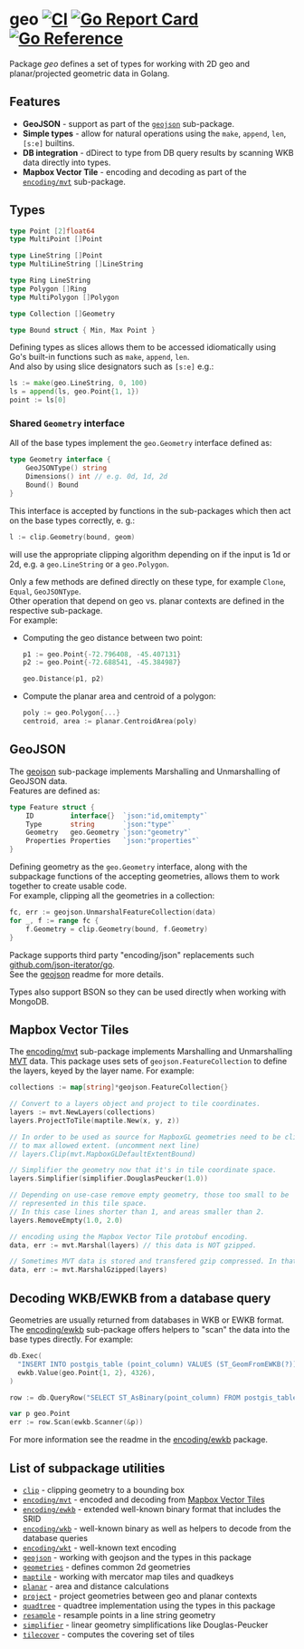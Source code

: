 # geo [![CI](https://github.com/pchchv/geo/workflows/CI/badge.svg)](https://github.com/pchchv/geo/actions?query=workflow%3ACI+event%3Apush) [![Go Report Card](https://goreportcard.com/badge/github.com/pchchv/geo)](https://goreportcard.com/report/github.com/pchchv/geo) [![Go Reference](https://pkg.go.dev/badge/github.com/pchchv/geo.svg)](https://pkg.go.dev/github.com/pchchv/geo)

Package *geo* defines a set of types for working with 2D geo and planar/projected geometric data in Golang.

## Features
- **GeoJSON** - support as part of the [`geojson`](geojson) sub-package.
- **Simple types** - allow for natural operations using the `make`, `append`, `len`, `[s:e]` builtins.
- **DB integration** - dDirect to type from DB query results by scanning WKB data directly into types.
- **Mapbox Vector Tile** - encoding and decoding as part of the [`encoding/mvt`](encoding/mvt) sub-package.

## Types

```go
type Point [2]float64
type MultiPoint []Point

type LineString []Point
type MultiLineString []LineString

type Ring LineString
type Polygon []Ring
type MultiPolygon []Polygon

type Collection []Geometry

type Bound struct { Min, Max Point }
```

Defining types as slices allows them to be accessed idiomatically using Go's built-in functions such as `make`, `append`, `len`.  
And also by using slice designators such as `[s:e]` e.g.:

```go
ls := make(geo.LineString, 0, 100)
ls = append(ls, geo.Point{1, 1})
point := ls[0]
```

### Shared `Geometry` interface

All of the base types implement the `geo.Geometry` interface defined as:

```go
type Geometry interface {
    GeoJSONType() string
    Dimensions() int // e.g. 0d, 1d, 2d
    Bound() Bound
}
```

This interface is accepted by functions in the sub-packages which then act on the base types correctly, e. g.:

```go
l := clip.Geometry(bound, geom)
```

will use the appropriate clipping algorithm depending on if the input is 1d or 2d, e.g. a `geo.LineString` or a `geo.Polygon`.

Only a few methods are defined directly on these type, for example `Clone`, `Equal`, `GeoJSONType`.  
Other operation that depend on geo vs. planar contexts are defined in the respective sub-package.  
For example:

- Computing the geo distance between two point:

  ```go
  p1 := geo.Point{-72.796408, -45.407131}
  p2 := geo.Point{-72.688541, -45.384987}

  geo.Distance(p1, p2)
  ```

- Compute the planar area and centroid of a polygon:

  ```go
  poly := geo.Polygon{...}
  centroid, area := planar.CentroidArea(poly)
  ```

## GeoJSON

The [geojson](geojson) sub-package implements Marshalling and Unmarshalling of GeoJSON data.  
Features are defined as:

```go
type Feature struct {
    ID         interface{}  `json:"id,omitempty"`
    Type       string       `json:"type"`
    Geometry   geo.Geometry `json:"geometry"`
    Properties Properties   `json:"properties"`
}
```

Defining geometry as the `geo.Geometry` interface, along with the subpackage functions of the accepting geometries, allows them to work together to create usable code.  
For example, clipping all the geometries in a collection:

```go
fc, err := geojson.UnmarshalFeatureCollection(data)
for _, f := range fc {
    f.Geometry = clip.Geometry(bound, f.Geometry)
}
```

Package supports third party "encoding/json" replacements such [github.com/json-iterator/go](https://github.com/json-iterator/go).  
See the [geojson](geojson) readme for more details.

Types also support BSON so they can be used directly when working with MongoDB.

## Mapbox Vector Tiles

The [encoding/mvt](encoding/mvt) sub-package implements Marshalling and
Unmarshalling [MVT](https://www.mapbox.com/vector-tiles/) data.
This package uses sets of `geojson.FeatureCollection` to define the layers,
keyed by the layer name. For example:

```go
collections := map[string]*geojson.FeatureCollection{}

// Convert to a layers object and project to tile coordinates.
layers := mvt.NewLayers(collections)
layers.ProjectToTile(maptile.New(x, y, z))

// In order to be used as source for MapboxGL geometries need to be clipped
// to max allowed extent. (uncomment next line)
// layers.Clip(mvt.MapboxGLDefaultExtentBound)

// Simplifier the geometry now that it's in tile coordinate space.
layers.Simplifier(simplifier.DouglasPeucker(1.0))

// Depending on use-case remove empty geometry, those too small to be
// represented in this tile space.
// In this case lines shorter than 1, and areas smaller than 2.
layers.RemoveEmpty(1.0, 2.0)

// encoding using the Mapbox Vector Tile protobuf encoding.
data, err := mvt.Marshal(layers) // this data is NOT gzipped.

// Sometimes MVT data is stored and transfered gzip compressed. In that case:
data, err := mvt.MarshalGzipped(layers)
```

## Decoding WKB/EWKB from a database query

Geometries are usually returned from databases in WKB or EWKB format. The [encoding/ewkb](encoding/ewkb) sub-package offers helpers to "scan" the data into the base types directly.
For example:

```go
db.Exec(
  "INSERT INTO postgis_table (point_column) VALUES (ST_GeomFromEWKB(?))",
  ewkb.Value(geo.Point{1, 2}, 4326),
)

row := db.QueryRow("SELECT ST_AsBinary(point_column) FROM postgis_table")

var p geo.Point
err := row.Scan(ewkb.Scanner(&p))
```

For more information see the readme in the [encoding/ewkb](encoding/ewkb) package.

## List of subpackage utilities

- [`clip`](clip) - clipping geometry to a bounding box
- [`encoding/mvt`](encoding/mvt) - encoded and decoding from [Mapbox Vector Tiles](https://www.mapbox.com/vector-tiles/)
- [`encoding/ewkb`](encoding/ewkb) - extended well-known binary format that includes the SRID
- [`encoding/wkb`](encoding/wkb) - well-known binary as well as helpers to decode from the database queries
- [`encoding/wkt`](encoding/wkt) - well-known text encoding
- [`geojson`](geojson) - working with geojson and the types in this package
- [`geometries`](geometries) - defines common 2d geometries
- [`maptile`](maptile) - working with mercator map tiles and quadkeys
- [`planar`](planar) - area and distance calculations
- [`project`](project) - project geometries between geo and planar contexts
- [`quadtree`](quadtree) - quadtree implementation using the types in this package
- [`resample`](resample) - resample points in a line string geometry
- [`simplifier`](simplifier) - linear geometry simplifications like Douglas-Peucker
- [`tilecover`](tilecover) - computes the covering set of tiles